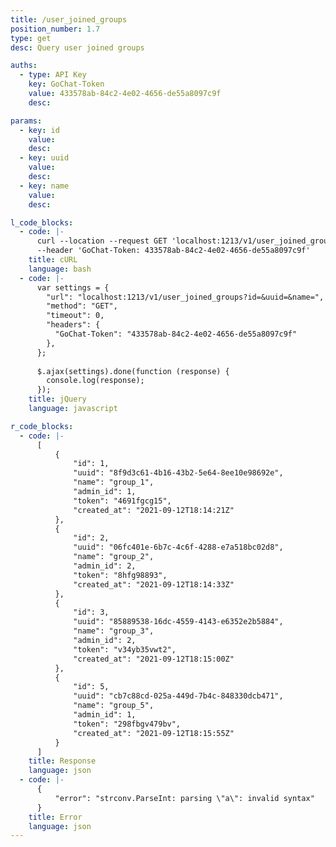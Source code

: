 ```yaml
---
title: /user_joined_groups
position_number: 1.7
type: get
desc: Query user joined groups

auths:
  - type: API Key
    key: GoChat-Token
    value: 433578ab-84c2-4e02-4656-de55a8097c9f
    desc:

params:
  - key: id
    value:
    desc:
  - key: uuid
    value:
    desc:
  - key: name
    value:
    desc:

l_code_blocks:
  - code: |-
      curl --location --request GET 'localhost:1213/v1/user_joined_groups?id=&uuid=&name=' \
      --header 'GoChat-Token: 433578ab-84c2-4e02-4656-de55a8097c9f'
    title: cURL
    language: bash
  - code: |-
      var settings = {
        "url": "localhost:1213/v1/user_joined_groups?id=&uuid=&name=",
        "method": "GET",
        "timeout": 0,
        "headers": {
          "GoChat-Token": "433578ab-84c2-4e02-4656-de55a8097c9f"
        },
      };
      
      $.ajax(settings).done(function (response) {
        console.log(response);
      });
    title: jQuery
    language: javascript

r_code_blocks:
  - code: |-
      [
          {
              "id": 1,
              "uuid": "8f9d3c61-4b16-43b2-5e64-8ee10e98692e",
              "name": "group_1",
              "admin_id": 1,
              "token": "4691fgcg15",
              "created_at": "2021-09-12T18:14:21Z"
          },
          {
              "id": 2,
              "uuid": "06fc401e-6b7c-4c6f-4288-e7a518bc02d8",
              "name": "group_2",
              "admin_id": 2,
              "token": "8hfg98893",
              "created_at": "2021-09-12T18:14:33Z"
          },
          {
              "id": 3,
              "uuid": "85889538-16dc-4559-4143-e6352e2b5884",
              "name": "group_3",
              "admin_id": 2,
              "token": "v34yb35vwt2",
              "created_at": "2021-09-12T18:15:00Z"
          },
          {
              "id": 5,
              "uuid": "cb7c88cd-025a-449d-7b4c-848330dcb471",
              "name": "group_5",
              "admin_id": 1,
              "token": "298fbgv479bv",
              "created_at": "2021-09-12T18:15:55Z"
          }
      ]
    title: Response
    language: json
  - code: |-
      {
          "error": "strconv.ParseInt: parsing \"a\": invalid syntax"
      }
    title: Error
    language: json
---
```



